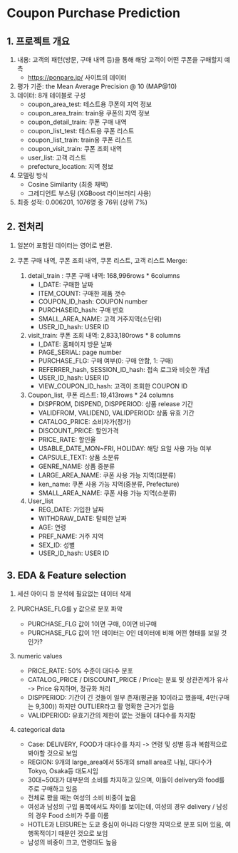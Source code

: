 # Coupon Purchase Prediction

## 1. 프로젝트 개요

1. 내용: 고객의 패턴(방문, 구매 내역 등)을 통해 해당 고객이 어떤 쿠폰을 구매할지 예측
    - https://ponpare.jp/ 사이트의 데이터
2. 평가 기준: the Mean Average Precision @ 10 (MAP@10)
3. 데이터: 8개 테이블로 구성
    - coupon_area_test: 테스트용 쿠폰의 지역 정보
    - coupon_area_train: train용 쿠폰의 지역 정보
    - coupon_detail_train: 쿠폰 구매 내역
    - coupon_list_test: 테스트용 쿠폰 리스트
    - coupon_list_train: train용 쿠폰 리스트
    - coupon_visit_train: 쿠폰 조회 내역
    - user_list: 고객 리스트
    - prefecture_location: 지역 정보
4. 모델링 방식
    - Cosine Similarity (최종 채택)
    - 그레디언트 부스팅 (XGBoost 라이브러리 사용)
5. 최종 성적: 0.006201, 1076명 중 76위 (상위 7%)


## 2. 전처리
1. 일본어 포함된 데이터는 영어로 변환.
2. 쿠폰 구매 내역, 쿠폰 조회 내역, 쿠폰 리스트, 고객 리스트 Merge:

    1. detail_train : 쿠폰 구매 내역: 168,996rows * 6columns
        - I_DATE: 구매한 날짜
        - ITEM_COUNT: 구매한 제품 갯수
        - COUPON_ID_hash: COUPON number
        - PURCHASEID_hash: 구매 번호
        - SMALL_AREA_NAME: 고객 거주지역(소단위)
        - USER_ID_hash: USER ID
    2. visit_train: 쿠폰 조회 내역: 2,833,180rows * 8 columns
        - I_DATE: 홈페이지 방문 날짜
        - PAGE_SERIAL: page number
        - PURCHASE_FLG: 구매 여부(0: 구매 안함, 1: 구매)
        - REFERRER_hash, SESSION_ID_hash: 접속 로그와 비슷한 개념
        - USER_ID_hash: USER ID
        - VIEW_COUPON_ID_hash: 고객이 조회한 COUPON ID
    3. Coupon_list, 쿠폰 리스트: 19,413rows * 24 columns
        - DISPFROM, DISPEND, DISPPERIOD: 상품 release 기간
        - VALIDFROM, VALIDEND, VALIDPERIOD: 상품 유효 기간
        - CATALOG_PRICE: 소비자가(정가)
        - DISCOUNT_PRICE: 할인가격
        - PRICE_RATE: 할인율
        - USABLE_DATE_MON~FRI, HOLIDAY: 해당 요일 사용 가능 여부
        - CAPSULE_TEXT: 상품 소분류
        - GENRE_NAME: 상품 중분류
        - LARGE_AREA_NAME: 쿠폰 사용 가능 지역(대분류)
        - ken_name: 쿠폰 사용 가능 지역(중분류, Prefecture)
        - SMALL_AREA_NAME: 쿠폰 사용 가능 지역(소분류)
    4. User_list
        - REG_DATE: 가입한 날짜
        - WITHDRAW_DATE: 탈퇴한 날짜
        - AGE: 연령
        - PREF_NAME: 거주 지역
        - SEX_ID: 성별
        - USER_ID_hash: USER ID

## 3. EDA & Feature selection

1. 세션 아이디 등 분석에 필요없는 데이터 삭제
2. PURCHASE_FLG를 y 값으로 분포 파악
    - PURCHASE_FLG 값이 1이면 구매, 0이면 비구매
    - PURCHASE_FLG 값이 1인 데이터는 0인 데이터에 비해 어떤 형태를 보일 것인가?

3. numeric values
    - PRICE_RATE: 50% 수준이 대다수 분포
    - CATALOG_PRICE / DISCOUNT_PRICE / Price는 분포 및 상관관계가 유사 -> Price 유지하며, 정규화 처리
    - DISPPERIOD: 기간이 긴 것들이 일부 존재(평균을 10이라고 했을때, 4만(구매는 9,300)) 하지만 OUTLIER라고 활 명확한 근거가 없음
    - VALIDPERIOD: 유효기간의 제한이 없는 것들이 대다수를 차지함
4. categorical data
    - Case: DELIVERY, FOOD가 대다수를 차지 -> 연령 및 성별 등과 복합적으로 봐야할 것으로 보임
    - REGION: 9개의 large_area에서 55개의 small area로 나뉨, 대다수가 Tokyo, Osaka등 대도시임
    - 30대~50대가 대부분의 소비를 차지하고 있으며, 이들이 delivery와 food를 주로 구매하고 있음
    - 전체로 봤을 때는 여성의 소비 비중이 높음
    - 여성과 남성의 구입 품목에서도 차이를 보이는데, 여성의 경우 delivery / 남성의 경우 Food 소비가 주를 이룸
    - HOTLE과 LEISURE는 도쿄 중심이 아니라 다양한 지역으로 분포 되어 있음, 여행목적이기 때문인 것으로 보임
    - 남성의 비중이 크고, 연령대도 높음
